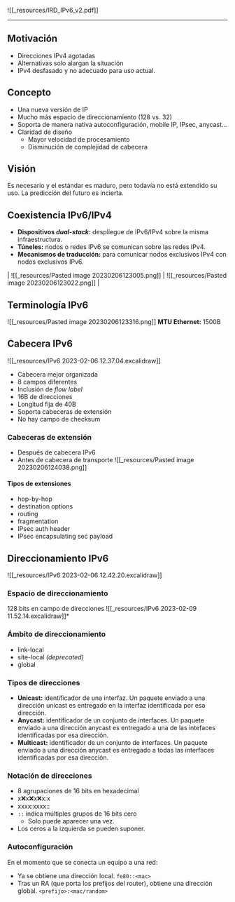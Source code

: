 ![[_resources/IRD_IPv6_v2.pdf]]

---

## Motivación
- Direcciones IPv4 agotadas
- Alternativas solo alargan la situación
- IPv4 desfasado y no adecuado para uso actual.

## Concepto
- Una nueva versión de IP
- Mucho más espacio de direccionamiento (128 vs. 32)
- Soporta de manera nativa autoconfiguración, mobile IP, IPsec, anycast...
- Claridad de diseño
	- Mayor velocidad de procesamiento
	- Disminución de complejidad de cabecera

## Visión
Es necesario y el estándar es maduro, pero todavía no está extendido su uso.
La predicción del futuro es incierta.

## Coexistencia IPv6/IPv4
- **Dispositivos *dual-stack*:** despliegue de IPv6/IPv4 sobre la misma infraestructura.
- **Túneles:** nodos o redes IPv6 se comunican sobre las redes IPv4.
- **Mecanismos de traducción:** para comunicar nodos exclusivos IPv4 con nodos exclusivos IPv6.

| ![[_resources/Pasted image 20230206123005.png]] | ![[_resources/Pasted image 20230206123022.png]] |

## Terminología IPv6
![[_resources/Pasted image 20230206123316.png]]
**MTU Ethernet:** 1500B

## Cabecera IPv6
![[_resources/IPv6 2023-02-06 12.37.04.excalidraw]]
- Cabecera mejor organizada
- 8 campos diferentes
- Inclusión de *flow label*
- 16B de direcciones
- Longitud fija de 40B
- Soporta cabeceras de extensión
- No hay campo de checksum

### Cabeceras de extensión
- Después de cabecera IPv6
- Antes de cabecera de transporte
![[_resources/Pasted image 20230206124038.png]]

#### Tipos de extensiones
- hop-by-hop
- destination options
- routing
- fragmentation
- IPsec auth header
- IPsec encapsulating sec payload

## Direccionamiento IPv6
![[_resources/IPv6 2023-02-06 12.42.20.excalidraw]]

### Espacio de direccionamiento
128 bits en campo de direcciones
![[_resources/IPv6 2023-02-09 11.52.14.excalidraw]]*

### Ámbito de direccionamiento
- link-local
- site-local *(deprecated)*
- global

### Tipos de direcciones
- **Unicast:** identificador de una interfaz. Un paquete enviado a una dirección unicast es entregado en la interfaz identificada por esa dirección.
- **Anycast:** identificador de un conjunto de interfaces. Un paquete enviado a una dirección anycast es entregado a una de las intefaces identificadas por esa dirección.
- **Multicast:** identificador de un conjunto de interfaces. Un paquete enviado a una dirección anycast es entregado a todas las interfaces identificadas por esa dirección.

### Notación de direcciones
- 8 agrupaciones de 16 bits en hexadecimal
- x:x:x:x:x:x:x:x
- xxxx:xxxx::
- `::` indica múltiples grupos de 16 bits cero
	- Solo puede aparecer una vez.
- Los ceros a la izquierda se pueden suponer.


### Autoconfiguración
En el momento que se conecta un equipo a una red:
- Ya se obtiene una dirección local. `fe80::<mac>`
- Tras un RA (que porta los prefijos del router), obtiene una dirección global. `<prefijo>:<mac/random>`

